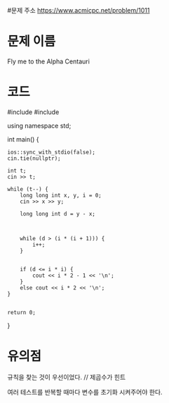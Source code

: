 #문제 주소
https://www.acmicpc.net/problem/1011

# 문제 이름
Fly me to the Alpha Centauri

# 코드
#include <iostream>
#include <cmath>

using namespace std;

int main() {
	
	ios::sync_with_stdio(false);
	cin.tie(nullptr);
	
	int t;
	cin >> t;

	while (t--) {
		long long int x, y, i = 0;
		cin >> x >> y;

		long long int d = y - x;



		while (d > (i * (i + 1))) {
			i++;
		}


		if (d <= i * i) {
			cout << i * 2 - 1 << '\n';
		}
		else cout << i * 2 << '\n';
	}


	return 0;
}

# 유의점
규칙을 찾는 것이 우선이었다.
// 제곱수가 힌트

여러 테스트를 반복할 때마다 변수를 초기화 시켜주어야 한다.